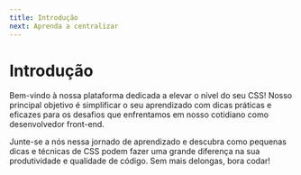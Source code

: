 ```yaml
---
title: Introdução
next: Aprenda a centralizar
---
```


# Introdução

Bem-vindo à nossa plataforma dedicada a elevar o nível do seu CSS! Nosso principal objetivo é simplificar o seu aprendizado com dicas práticas e eficazes para os desafios que enfrentamos em nosso cotidiano como desenvolvedor front-end.

Junte-se a nós nessa jornado de aprendizado e descubra como pequenas dicas e técnicas de CSS podem fazer uma grande diferença na sua produtividade e qualidade de código. Sem mais delongas, bora codar!
